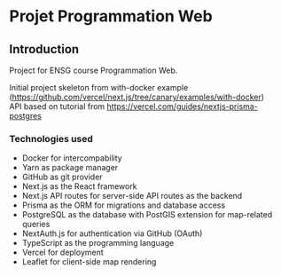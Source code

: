 # Projet Programmation Web

## Introduction

Project for ENSG course Programmation Web.

Initial project skeleton from with-docker example (https://github.com/vercel/next.js/tree/canary/examples/with-docker)\
API based on tutorial from https://vercel.com/guides/nextjs-prisma-postgres

### Technologies used

- Docker for intercompability
- Yarn as package manager
- GitHub as git provider
- Next.js as the React framework
- Next.js API routes for server-side API routes as the backend
- Prisma as the ORM for migrations and database access
- PostgreSQL as the database with PostGIS extension for map-related queries
- NextAuth.js for authentication via GitHub (OAuth)
- TypeScript as the programming language
- Vercel for deployment
- Leaflet for client-side map rendering
